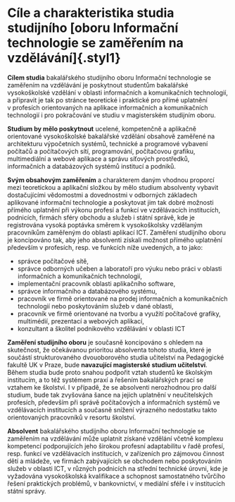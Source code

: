 # Cíle a charakteristika studia studijního [oboru Informační technologie se zaměřením na vzdělávání]{.styl1}

**Cílem studia** bakalářského studijního oboru Informační technologie se
zaměřením na vzdělávání je poskytnout studentům bakalářské vysokoškolské
vzdělání v oblasti informačních a komunikačních technologií, a připravit
je tak po stránce teoretické i praktické pro přímé uplatnění v profesích
orientovaných na aplikace informačních a komunikačních technologií i pro
pokračování ve studiu v magisterském studijním oboru.

**Studium by mělo poskytnout** ucelené, kompetenčně a aplikačně
orientované vysokoškolské bakalářské vzdělání obsahově zaměřené na
architekturu výpočetních systémů, technické a programové vybavení
počítačů a počítačových sítí, programování, počítačovou grafiku,
multimediální a webové aplikace a správu síťových prostředků,
informačních a databázových systémů institucí a podniků.

**Svým obsahovým zaměřením** a charakterem daným vhodnou proporcí mezi
teoretickou a aplikační složkou by mělo studium absolventy vybavit
dostačujícími vědomostmi a dovednostmi v odborných základech aplikované
informační technologie a poskytovat jim tak dobré možnosti přímého
uplatnění při výkonu profesí a funkcí ve vzdělávacích institucích,
podnicích, firmách sféry obchodu a služeb i státní správě, kde je
registrována vysoká poptávka směrem k vysokoškolsky vzdělaným
pracovníkům zaměřeným do oblasti aplikací ICT. Zaměření studijního oboru
je koncipováno tak, aby jeho absolventi získali možnost přímého
uplatnění především v profesích, resp. ve funkcích níže uvedených, a to
jako:

-   správce počítačové sítě,
-   správce odborných učeben a laboratoří pro výuku nebo práci v oblasti
    informačních a komunikačních technologií,
-   implementační pracovník oblasti aplikačního software,
-   správce informačního a databázového systému,
-   pracovník ve firmě orientované na prodej informačních a
    komunikačních technologií nebo poskytováním služeb v dané oblasti,
-   pracovník ve firmě orientované na tvorbu a využití počítačové
    grafiky, multimédií, prezentací a webových aplikací,
-   konzultant a školitel podnikového vzdělávání v oblasti ICT

**Zaměření studijního oboru** je současně koncipováno s ohledem na
skutečnost, že očekávanou prioritou absolventa tohoto studia, které je
součástí strukturovaného dvouoborového studia učitelství na Pedagogické
fakultě UK v Praze, bude **navazující magisterské studium učitelství**.
Během studia bude proto snahou podpořit vztah studentů ke školským
institucím, a to též systémem praxí a řešením bakalářských prací se
vztahem ke školství. I v případě, že se absolventi nerozhodnou pro další
studium, bude tak zvyšována šance na jejich uplatnění v neučitelských
profesích, především při správě počítačových a informačních systémů ve
vzdělávacích institucích a současně snížení výrazného nedostatku takto
orientovaných pracovníků v resortu školství.

**Absolvent** bakalářského studijního oboru Informační technologie se
zaměřením na vzdělávání může uplatnit získané vzdělání včetně komplexu
kompetencí podporujících jeho širokou profesní adaptabilitu v řadě
profesí, resp. funkcí ve vzdělávacích institucích, v zařízeních pro
zájmovou činnost dětí a mládeže, ve firmách zabývajících se obchodem
nebo poskytováním služeb v oblasti ICT, v různých podnicích na střední
technické úrovni, kde je vyžadována vysokoškolská kvalifikace a
schopnost samostatného tvůrčího řešení praktických problémů,
v bankovnictví, v mediální sféře i v institucích státní správy.
